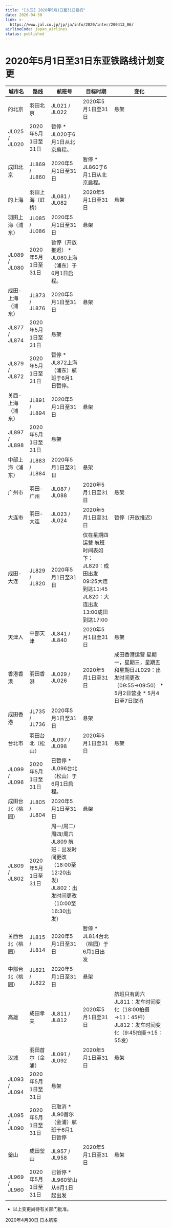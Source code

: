 ```yaml
---
title: "[东亚] 2020年5月1日至31日登机"
date: 2020-04-30
link: >-
  https://www.jal.co.jp/jp/ja/info/2020/inter/200413_06/
airlineCode: japan_airlines
status: published
---
```

# 2020年5月1日至31日东亚铁路线计划变更

城市名 | 路线 | 航班号 | 目标时期 | 变化  
---|---|---|---|---  
的北京 | 羽田北京 | JL021 / JL022 | 2020年5月1日至31日 | 悬架  
JL025 / JL020 | 2020年5月1日至31日 | 暂停 * JL020于6月1日从北京启程。  
成田北京 | JL869 / JL860 | 2020年5月1日至31日 | 暂停 * JL860于6月1日从北京启程。  
的上海 | 羽田上海（虹桥） | JL081 / JL082 | 2020年5月1日至31日 | 悬架  
羽田上海（浦东） | JL085 / JL086 | 2020年5月1日至31日 | 悬架  
JL089 / JL080 | 2020年5月1日至31日 | 暂停（开放推迟） * JL080上海（浦东）于6月1日启程。  
成田-上海（浦东） | JL873 / JL876 | 2020年5月1日至31日 | 悬架  
JL877 / JL874 | 2020年5月1日至31日 | 悬架  
JL879 / JL872 | 2020年5月1日至31日 | 暂停 * JL872上海（浦东）航班于6月1日暂停。  
关西-上海（浦东） | JL891 / JL894 | 2020年5月1日至31日 | 悬架  
JL897 / JL898 | 2020年5月1日至31日 | 悬架  
中部上海（浦东） | JL883 / JL884 | 2020年5月1日至31日 | 悬架  
广州市 | 羽田-广州 | JL087 / JL088 | 2020年5月1日至31日 | 悬架  
大连市 | 羽田-大连 | JL023 / JL024 | 2020年5月1日至31日 | 暂停（开放推迟）  
成田-大连 | JL829 / JL820 | 2020年5月1日至31日 | 仅在星期四 运营 航班时间表如下： JL829：成田出发09:25大连到达11:45 JL820：大连出发13:00成田到达17:00  
天津人 | 中部天津 | JL841 / JL840 | 2020年5月1日至31日 | 悬架  
香港香港 | 羽田香港 | JL029 / JL026 | 2020年5月1日至31日 | 成田香港运营 星期一，星期三，星期五和星期日JL029：出发时间更改（09:55→09:50） * 5月2日营业 * 5月4日至7日取消  
成田香港 | JL735 / JL736 | 2020年5月1日至31日 | 悬架  
台北市 | 羽田台北（松山） | JL097 / JL098 | 2020年5月1日至31日 | 悬架  
JL099 / JL096 | 2020年5月1日至31日 | 已暂停 * JL096台北（松山）于6月1日启程。  
成田台北（桃园） | JL805 / JL804 | 2020年5月1日至31日 | 悬架  
JL809 / JL802 | 2020年5月1日至31日 | 周一/周二/周四/周六 JL809 航班：出发时间更改（18:00至12:20出发） JL802：出发时间更改（10:00至16:30出发）  
关西台北（桃园） | JL815 / JL814 | 2020年5月1日至31日 | 暂停 * JL814台北（桃园）于6月1日出发  
中部台北（桃园） | JL821 / JL822 | 2020年5月1日至31日 | 悬架  
高雄 | 成田孝夫 | JL811 / JL812 | 2020年5月1日至31日 | 航班只有周六 JL811：发车时间变化（18:00拍摄→11：45杆） JL812：发车时间变化（9:45拍摄→15：55发）  
汉城 | 羽田首尔（金浦） | JL091 / JL092 | 2020年5月1日至31日 | 悬架  
JL093 / JL094 | 2020年5月1日至31日 | 悬架  
JL095 / JL090 | 2020年5月1日至31日 | 已取消 * JL90首尔（金浦）航班于6月1日暂停  
釜山 | 成田釜山 | JL957 / JL958 | 2020年5月1日至31日 | 悬架  
JL969 / JL960 | 2020年5月1日至31日 | 已暂停 * JL960釜山从6月1日起出发  
  
* 以上变更尚待有关部门批准。

2020年4月30日 日本航空
